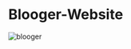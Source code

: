 # Blooger-Website
![blooger](https://user-images.githubusercontent.com/93913165/153052880-3437cb8e-828d-41c5-b1e5-56b0a2e744ae.jpg)
